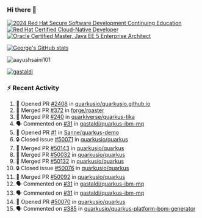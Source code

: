 ### Hi there 👋

<!--START_SECTION:badges-->
[![2024 Red Hat Secure Software Development Continuing Education](https://images.credly.com/size/110x110/images/36a76b78-c5bf-45cf-ac2c-48c3825260c7/blob)](http://www.credly.com/badges/c86e9a17-d2c3-4554-b890-7d0521710eb6 "2024 Red Hat Secure Software Development Continuing Education")
[![Red Hat Certified Cloud-Native Developer](https://images.credly.com/size/110x110/images/12ef4e4e-3d8d-4caf-9ab1-858c5bcb9619/image.png)](http://www.credly.com/badges/b6402e31-0894-48e6-b488-e2e551dcc809 "Red Hat Certified Cloud-Native Developer")
[![Oracle Certified Master, Java EE 5 Enterprise Architect](https://images.credly.com/size/110x110/images/1fa3549c-674c-4779-b3d6-d7d64eac2c23/Oracle-Certification-badge_OC-Master.png)](http://www.credly.com/badges/2565574e-b81d-410e-ab7d-24666ddcbe00 "Oracle Certified Master, Java EE 5 Enterprise Architect")
<!--END_SECTION:badges-->

[![George's GitHub stats](https://github-readme-stats.vercel.app/api?username=gastaldi&show=reviews,prs_merged&hide=contribs,prs&theme=transparent&show_icons=true)](https://github.com/anuraghazra/github-readme-stats)

<p align="left"> <img src="https://komarev.com/ghpvc/?username=gastaldi&label=Profile%20views&color=0e75b6&style=for-the-badge" alt="aayushsaini101" /> </p>

<p align="left"> <a href="https://github.com/ryo-ma/github-profile-trophy"><img src="https://github-profile-trophy.vercel.app/?username=gastaldi" alt="gastaldi" /></a> </p>

### :zap: Recent Activity

<!--START_SECTION:activity-->
1. 💪 Opened PR [#2408](https://github.com/quarkusio/quarkusio.github.io/pull/2408) in [quarkusio/quarkusio.github.io](https://github.com/quarkusio/quarkusio.github.io)
2. 🎉 Merged PR [#372](https://github.com/forge/roaster/pull/372) in [forge/roaster](https://github.com/forge/roaster)
3. 🎉 Merged PR [#240](https://github.com/quarkiverse/quarkus-tika/pull/240) in [quarkiverse/quarkus-tika](https://github.com/quarkiverse/quarkus-tika)
4. 🗣 Commented on [#31](https://github.com/gastaldi/quarkus-ibm-mq/issues/31#issuecomment-3311856909) in [gastaldi/quarkus-ibm-mq](https://github.com/gastaldi/quarkus-ibm-mq)
5. 💪 Opened PR [#1](https://github.com/Sanne/quarkus-demo/pull/1) in [Sanne/quarkus-demo](https://github.com/Sanne/quarkus-demo)
6. 🔒 Closed issue [#50071](https://github.com/quarkusio/quarkus/issues/50071) in [quarkusio/quarkus](https://github.com/quarkusio/quarkus)
7. 🎉 Merged PR [#50143](https://github.com/quarkusio/quarkus/pull/50143) in [quarkusio/quarkus](https://github.com/quarkusio/quarkus)
8. 🎉 Merged PR [#50032](https://github.com/quarkusio/quarkus/pull/50032) in [quarkusio/quarkus](https://github.com/quarkusio/quarkus)
9. 🎉 Merged PR [#50132](https://github.com/quarkusio/quarkus/pull/50132) in [quarkusio/quarkus](https://github.com/quarkusio/quarkus)
10. 🔒 Closed issue [#50076](https://github.com/quarkusio/quarkus/issues/50076) in [quarkusio/quarkus](https://github.com/quarkusio/quarkus)
11. 🎉 Merged PR [#50092](https://github.com/quarkusio/quarkus/pull/50092) in [quarkusio/quarkus](https://github.com/quarkusio/quarkus)
12. 🗣 Commented on [#31](https://github.com/gastaldi/quarkus-ibm-mq/issues/31#issuecomment-3304103235) in [gastaldi/quarkus-ibm-mq](https://github.com/gastaldi/quarkus-ibm-mq)
13. 🗣 Commented on [#31](https://github.com/gastaldi/quarkus-ibm-mq/issues/31#issuecomment-3304089688) in [gastaldi/quarkus-ibm-mq](https://github.com/gastaldi/quarkus-ibm-mq)
14. 💪 Opened PR [#50070](https://github.com/quarkusio/quarkus/pull/50070) in [quarkusio/quarkus](https://github.com/quarkusio/quarkus)
15. 🗣 Commented on [#385](https://github.com/quarkusio/quarkus-platform-bom-generator/pull/385#issuecomment-3294455465) in [quarkusio/quarkus-platform-bom-generator](https://github.com/quarkusio/quarkus-platform-bom-generator)
<!--END_SECTION:activity-->
